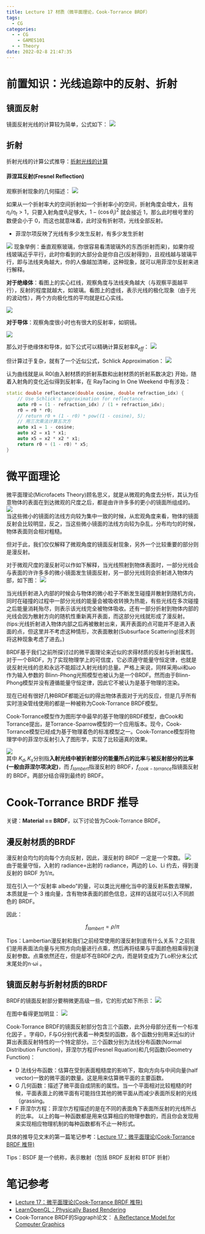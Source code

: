 ```yaml
---
title: Lecture 17 材质（微平面理论，Cook-Torrance BRDF）
tags:
  - CG
categories:
  - - CG
    - GAMES101
  - - Theory
date: 2022-02-8 21:47:35
---
```


# 前置知识：光线追踪中的反射、折射
## 镜面反射

镜面反射光线的计算较为简单，公式如下：
![](Lecture-17-材质/20221022160952.png)

## 折射

折射光线的计算公式推导：[折射光线的计算](https://dreamfields.github.io/2021/08/06/GAMES101%E9%87%8D%E8%A6%81%E5%85%AC%E5%BC%8F%E6%8E%A8%E5%AF%BC%E8%A1%A5%E5%85%85/#%E6%8A%98%E5%B0%84%E5%85%89%E7%BA%BF%E7%9A%84%E8%AE%A1%E7%AE%97)

#### 菲涅耳反射(Fresnel Reflection)

观察折射现象的几何描述：
![](Lecture-17-材质/20221022161858.png)

如果从一个折射率大的空间折射如一个折射率小的空间，折射角度会增大，且有$\eta_i / \eta_t>1$，只要入射角度$\theta_i$足够大，$1-(\cos \theta_i)^2$ 就会接近 1，那么此时根号里的数便会小于 0，而这也就意味着，此时没有折射项，光线全部反射。

- 菲涅尔项反映了光线有多少发生反射，有多少发生折射

![](Lecture-17-材质/3117aae5-18c9-4c31-82e9-3f39d06cbfa2-11709514.jpg)
现象举例：垂直观察玻璃，你很容易看清玻璃外的东西(折射而来)，如果你视线玻璃近乎平行，此时你看到的大部分会是你自己(反射得到)，且视线越与玻璃平行，即与法线夹角越大，你的人像越加清晰，这种现象，就可以用菲涅尔反射来进行解释。

**对于绝缘体**：看图上的实心红线，观察角度与法线夹角越大（与观察平面越平行），反射的程度就越大，如玻璃。看图上的虚线，表示光线的极化现象（由于光的波动性），两个方向极化性的平均就是红心实线。

![](Lecture-17-材质/c243f9f5-911c-473c-83ed-a65dce7fff0a-11709514.jpg)

**对于导体**：观察角度很小时也有很大的反射率，如铜镜。

![](Lecture-17-材质/88bbb316-7d73-4174-880f-9d47601e99d8-11709514.jpg)

那么对于绝缘体和导体，如下公式可以精确计算反射率$R_{eff}$：
![](Lecture-17-材质/20221022163345.png)

但计算过于复杂，就有了一个近似公式，Schlick Approximation：
![](Lecture-17-材质/20221022163532.png)

认为曲线就是从 R0(由入射材质的折射系数和出射材质的折射系数决定) 开始，随着入射角的变化近似得到反射率，在 RayTacing In One Weekend 中有涉及：

```cpp
static double reflectance(double cosine, double refraction_idx) {
    // Use Schlick's approximation for reflectance.
    auto r0 = (1 - refraction_idx) / (1 + refraction_idx);
    r0 = r0 * r0;
    // return r0 + (1 - r0) * pow((1 - cosine), 5);
    // 用三次乘法计算五次方
    auto x1 = 1 - cosine;
    auto x2 = x1 * x1;
    auto x5 = x2 * x2 * x1;
    return r0 + (1 - r0) * x5;
}
```


# 微平面理论

微平面理论(Microfacets Theory)顾名思义，就是从微观的角度去分析，其认为任意物体的表面在到达微观的尺度之后，都是由许许多多的更小的镜面所组成的。
![](Lecture-17-材质/20221022160651.png)  
当这些微小的镜面的法线方向较为集中一致的时候，从宏观角度来看，物体的镜面反射会比较明显，反之，当这些微小镜面的法线方向较为杂乱，分布均匀的时候，物体表面则会相对粗糙。

但对于此，我们仅仅解释了微观角度的镜面反射现象，另外一个比较重要的部分则是漫反射。

对于微观尺度的漫反射可以作如下解释，当光线照射到物体表面时，一部分光线会与表面的许许多多的微小镜面发生镜面反射，另一部分光线则会折射进入物体内部，如下图：
![](Lecture-17-材质/20221022154919.png)

当光线折射进入内部的时候会与物体的微小粒子不断发生碰撞并散射到随机方向，同时在碰撞的过程中一部分光线的能量会被吸收转换为热能，有些光线在多次碰撞之后能量消耗殆尽，则表示该光线完全被物体吸收。还有一部分折射到物体内部的光线会因为散射方向的随机性重新离开表面，而这部分光线就形成了漫反射。 (tips:光线折射进入物体内部之后再被散射出来，离开表面的点可能并不是进入表面的点，但这里并不考虑这种情形，次表面散射(Subsurface Scattering)技术则将这种现象考虑了进去。)

BRDF基于我们之前所探讨过的微平面理论来近似的求得材质的反射与折射属性。对于一个BRDF，为了实现物理学上的可信度，它必须遵守能量守恒定律，也就是说反射光线的总和永远不能超过入射光线的总量。严格上来说，同样采用ωi和ωo作为输入参数的 Blinn-Phong光照模型也被认为是一个BRDF。然而由于Blinn-Phong模型并没有遵循能量守恒定律，因此它不被认为是基于物理的渲染。

现在已经有很好几种BRDF都能近似的得出物体表面对于光的反应，但是几乎所有实时渲染管线使用的都是一种被称为Cook-Torrance BRDF模型。

Cook-Torrance模型作为图形学中最早的基于物理的BRDF模型，由Cook和Torrance提出，是Torrance-Sparrow模型的一个应用版本。现今，Cook-Torrance模型已经成为基于物理着色的标准模型之一。Cook-Torrance模型将物理学中的菲涅尔反射引入了图形学，实现了比较逼真的效果。

![](Lecture-17-材质/20221022155445.png)  
其中 $K_d,K_s$分别指**入射光线中被折射部分的能量所占的比率**与**被反射部分的比率(一般由菲涅尔项决定)**，而 $f_{lambert}$指漫反射的 BRDF，$f_{cook-torrance}$指镜面反射的 BRDF。两部分结合得到最终的 BRDF。

# Cook-Torrance BRDF 推导

关键：**Material == BRDF**，以下讨论皆为Cook-Torrance BRDF。

## 漫反射材质的BRDF

漫反射会均匀的向每个方向反射，因此，漫反射的 BRDF 一定是一个常数。
![](Lecture-17-材质/20221022120922.png)  
由于能量守恒，入射的 radiance=出射的 radiance，两边的 Lo、Li 约去，得到漫反射的 BRDF 为$1/\pi$。

现在引入一个“反射率 albedo”的量，可以类比光栅化当中的漫反射系数去理解，本质就是一个 3 维向量，含有物体表面的颜色信息，这样的话就可以引入不同颜色的 BRDF。

因此：

$$
f_{lambert} = \rho/\pi
$$

Tips：Lambertian漫反射和我们之前经常使用的漫反射到底有什么关系？之前我们是用表面法向量与光照方向向量进行点乘，然后再将结果与平面颜色相乘得到漫反射参数。点乘依然还在，但是却不在BRDF之内，而是转变成为了Lo积分末公式末尾处的n⋅ωi 。
## 镜面反射与折射材质的BRDF

BRDF的镜面反射部分要稍微更高级一些，它的形式如下所示：
![](Lecture-17-材质/20221022165042.png)  

在图中看得更加明显：
![](Lecture-17-材质/20221022165419.png)  

Cook-Torrance BRDF的镜面反射部分包含三个函数，此外分母部分还有一个标准化因子 。字母D，F与G分别代表着一种类型的函数，各个函数分别用来近似的计算出表面反射特性的一个特定部分。三个函数分别为法线分布函数(Normal Distribution Function)，菲涅尔方程(Fresnel Rquation)和几何函数(Geometry Function)：

- D 法线分布函数：估算在受到表面粗糙度的影响下，取向方向与中间向量(half vector)一致的微平面的数量。这是用来估算微平面的主要函数。
- G 几何函数：描述了微平面自成阴影的属性。当一个平面相对比较粗糙的时候，平面表面上的微平面有可能挡住其他的微平面从而减少表面所反射的光线（grassing。
- F 菲涅尔方程：菲涅尔方程描述的是在不同的表面角下表面所反射的光线所占的比率。
以上的每一种函数都是用来估算相应的物理参数的，而且你会发现用来实现相应物理机制的每种函数都有不止一种形式。

具体的推导见文末的第一篇笔记参考：[Lecture 17：微平面理论(Cook-Torrance BRDF 推导)](https://zhuanlan.zhihu.com/p/152226698)


Tips：BSDF 是一个统称，表示散射（包括 BRDF 反射和 BTDF 折射）

# 笔记参考

- [Lecture 17：微平面理论(Cook-Torrance BRDF 推导)](https://zhuanlan.zhihu.com/p/152226698)
- [LearnOpenGL：Physically Based Rendering](https://learnopengl-cn.github.io/07%20PBR/01%20Theory/#_4)
- Cook-Torrance BRDF的Siggraph论文： [A Reflectance Model for Computer Graphics](https://dl.acm.org/doi/pdf/10.1145/965161.806819)
